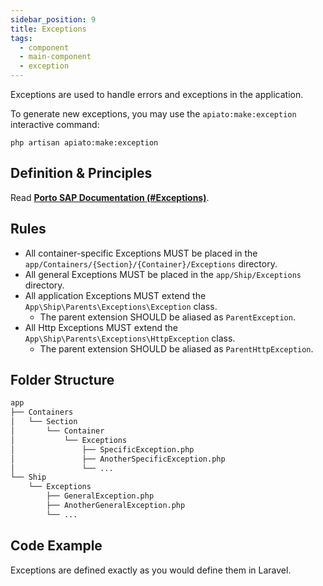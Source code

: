 ```yaml
---
sidebar_position: 9
title: Exceptions
tags:
  - component
  - main-component
  - exception
---
```


Exceptions are used to handle errors and exceptions in the application.

To generate new exceptions, you may use the `apiato:make:exception` interactive command:

```
php artisan apiato:make:exception
```

## Definition & Principles

Read [**Porto SAP Documentation (#Exceptions)**](https://github.com/Mahmoudz/Porto#definitions--principles).

## Rules

- All container-specific Exceptions MUST be placed in the `app/Containers/{Section}/{Container}/Exceptions` directory.
- All general Exceptions MUST be placed in the `app/Ship/Exceptions` directory.
- All application Exceptions MUST extend the `App\Ship\Parents\Exceptions\Exception` class.
  - The parent extension SHOULD be aliased as `ParentException`.
- All Http Exceptions MUST extend the `App\Ship\Parents\Exceptions\HttpException` class.
  - The parent extension SHOULD be aliased as `ParentHttpException`.

## Folder Structure

```markdown
app
├── Containers
│   └── Section
│       └── Container
│           └── Exceptions
│               ├── SpecificException.php
│               ├── AnotherSpecificException.php
│               └── ...
└── Ship
    └── Exceptions
        ├── GeneralException.php
        ├── AnotherGeneralException.php
        └── ...
```

## Code Example

Exceptions are defined exactly as you would define them in Laravel.
